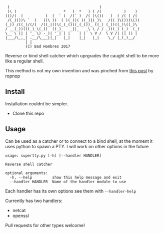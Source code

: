 ```
 (                                        )                  
 )\ )                     *   )  *   ) ( /(          )    )  
(()/(  (          (  (  ` )  /(` )  /( )\())   )  ( /( ( /(  
 /(_))))\ `  )   ))\ )(  ( )(_))( )(_)|(_)\   /(( )\()))\()) 
(_)) /((_)/(/(  /((_|()\(_(_())(_(_())_ ((_) (_))((_)\((_)\  
/ __(_))(((_)_\(_))  ((_)_   _||_   _\ \ / / _)((_) (_)  (_) 
\__ \ || | '_ \) -_)| '_| | |    | |  \ V /  \ V /| || () |  
|___/\_,_| .__/\___||_|   |_|    |_|   |_|    \_/ |_(_)__/   
         |_|                                                 
         (c) Bad Hombres 2017
```
Reverse or bind shell catcher which uprgrades the caught shell to be more like a regular shell.

This method is not my own invention and was pinched from [this post](https://blog.ropnop.com/upgrading-simple-shells-to-fully-interactive-ttys/) by ropnop

## Install
Installation couldnt be simpler.

* Clone this repo

## Usage
Can be used as a catcher or to connect to a bind shell, at the moment it uses
python to spawn a PTY. I will work on other options in the future

```
usage: supertty.py [-h] [--handler HANDLER]

Reverse shell catcher

optional arguments:
  -h, --help         show this help message and exit
  --handler HANDLER  Name of the handler module to use
```

Each handler has its own options see them with `--handler-help`

Currently has two handlers:

* netcat
* openssl

Pull requests for other types welcome!
